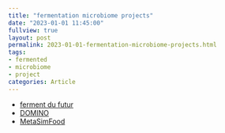 ```yaml
---
title: "fermentation microbiome projects"
date: "2023-01-01 11:45:00" 
fullview: true
layout: post
permalink: 2023-01-01-fermentation-microbiome-projects.html
tags: 
- fermented
- microbiome
- project
categories: Article
---
```


- [ferment du futur](https://fermentsdufutur.hub.inrae.fr/)
- [DOMINO](https://fme.micalis.fr/projects/domino/)
- [MetaSimFood](https://www.metasimfood.inrae.fr/)



